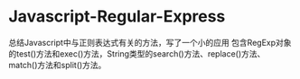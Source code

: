 # Javascript-Regular-Express
总结Javascript中与正则表达式有关的方法，写了一个小的应用
包含RegExp对象的test()方法和exec()方法，String类型的search()方法、replace()方法、match()方法和split()方法。
